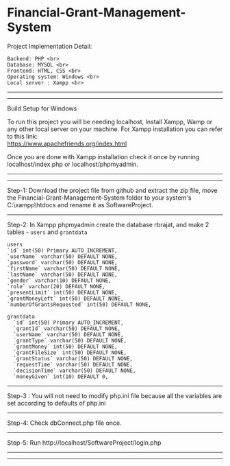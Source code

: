 # Financial-Grant-Management-System

Project Implementation Detail:

	Backend: PHP <br>
	Database: MYSQL <br>
	Frontend: HTML, CSS <br>
	Operating system: Windows <br>
	Local server : Xampp <br>
_________________________________________________________________________________________
_________________________________________________________________________________________

Build Setup for Windows

To run this project you will be needing localhost, Install Xampp, Wamp or any other local server on your machine.
For Xampp installation you can refer to this link: <br> https://www.apachefriends.org/index.html

Once you are done with Xampp installation check it once by running localhost/index.php or localhost/phpmyadmin.
_________________________________________________________________________________________
_________________________________________________________________________________________

Step-1: Download the project file from github and extract the zip file, move the Financial-Grant-Management-System folder to your system's C:\xampp\htdocs and rename it as SoftwareProject.
_________________________________________________________________________________________

Step-2: In Xampp phpmyadmin create the database rbrajat, and make 2 tables - `users` and `grantdata`

	users
	`id` int(50) Primary AUTO_INCREMENT,
	`userName` varchar(50) DEFAULT NONE,
	`password` varchar(50) DEFAULT NONE,
	`firstName` varchar(50) DEFAULT NONE,
	`lastName` varchar(50) DEFAULT NONE,
	`gender` varchar(10) DEFAULT NONE,
	`role` varchar(20) DEFAULT NONE,
	`presentLimit` int(50) DEFAULT NONE,
	`grantMoneyLeft` int(50) DEFAULT NONE,
	`numberOfGrantsRequested` int(50) DEFAULT NONE,
  
	grantdata
	  `id` int(50) Primary AUTO_INCREMENT,
	  `grantId` varchar(50) DEFAULT NONE,
	  `userName` varchar(50) DEFAULT NONE,
	  `grantType` varchar(50) DEFAULT NONE,
	  `grantMoney` int(50) DEFAULT NONE,
	  `grantFileSize` int(50) DEFAULT NONE,
	  `grantStatus` varchar(50) DEFAULT NONE,
	  `requestTime` varchar(50) DEFAULT NONE,
	  `decisionTime` varchar(50) DEFAULT NONE,
	  `moneyGiven` int(10) DEFAULT 0,  
_________________________________________________________________________________________

Step-3 : You will not need to modify php.ini file because all the variables are set according to defaults of php.ini

________________________________________________________________________________________

Step-4: Check dbConnect.php file once.
_________________________________________________________________________________________

Step-5: Run http://localhost/SoftwareProject/login.php
_________________________________________________________________________________________
_________________________________________________________________________________________
